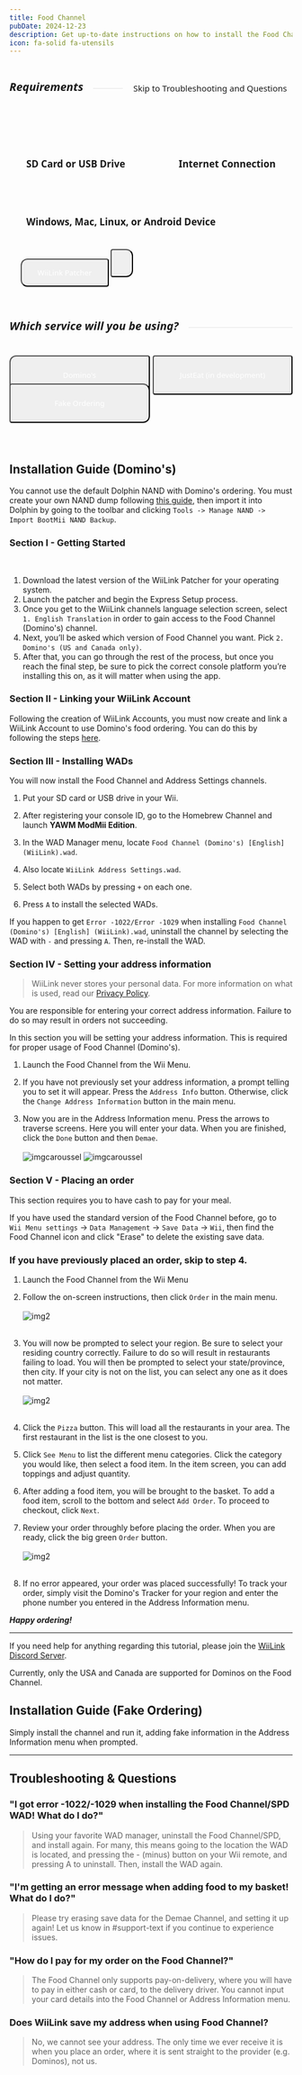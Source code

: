 ```yaml
---
title: Food Channel
pubDate: 2024-12-23
description: Get up-to-date instructions on how to install the Food Channel!
icon: fa-solid fa-utensils
---
```

<div style="display: flex; gap:8px; align-items: center;">
  <h5 style="font-family: system-ui; font-size:20px;">Requirements</h5>
  <hr style="flex-grow: 1; border: none; opacity:0.1; border-top: 2px solid var(--color); margin-left: 10px">
  <a href="#troubleshooting-questions" style="text-decoration:none;">
  <div style="font-family:system-ui; font-size:15px; padding:5px 10px; border-radius:80px; border:2px solid var(--border-color); background-color: var(--bg-color-tertiary);">Skip to Troubleshooting and Questions</div>
  </a>
</div>
<div style="display:flex; gap:13px; margin-top:10px;background-color:var(--bg-color-tertiary); border:2px solid var(--border-color); align-items:center; justify-content:space-between; padding:35px 20px 30px 20px; border-radius:12px; flex-wrap:wrap; position:relative;"><h4 style="font-size:17px; font-family:system-ui; padding:10px; border:0px solid #00000060; border-radius:8px;"><i class="fa-solid fa-sd-card"></i> SD Card or USB Drive</h4> <h4 style="font-size:17px; font-family:system-ui; padding:10px; border:0px solid #00000060; border-radius:8px;"><i class="fa-solid fa-globe"></i> Internet Connection</h4> <h4 style="font-size:17px; font-family:system-ui; padding:10px; border:0px solid #00000060; border-radius:8px;"><i class="fa-solid fa-desktop"></i> Windows, Mac, Linux, or Android Device</h4><div style="height:40px; border-radius:8px;  position:relative;">
<a href="https://github.com/WiiLink24/WiiLink24-Patcher/releases"><button type="button" style="height:50px; padding-left:28px; padding-right:28px; border-radius:12px 4px 4px 12px; color:white !important; transform:translate(0, -8px); font-family:system-ui;" class="btn1 btn btn-success"><i class="fa-solid fa-download"></i> WiiLink Patcher</button></a>
<a href="https://github.com/AyeItsHarry/WiiLinkPatcherAndroid#getting-started"><button type="button" style="height:50px; padding-left:18px; padding-right:18px; border-radius:4px 12px 12px 4px; color:white !important; transform:translate(0, -8px); font-family:system-ui;" class="btn1 btn btn-success"><i class="fa-brands fa-android"></i></button></a>
</div></div>
</div></div>
</br>
<div style="display: flex; gap:8px; align-items: center;">
  <h5 style="font-family: system-ui; font-size:20px;">Which service will you be using?</h5>
  <hr style="flex-grow: 1; border: none; opacity:0.1; border-top: 2px solid var(--color); margin-left: 10px">
</div>
<div style="display:grid; grid-template-columns:repeat(auto-fit, minmax(200px, 1fr));  margin-bottom:100px; gap:5px; flex-wrap:nowrap; position:relative;">
<div style="width:100%; height:40px; margin-top:5px; position:relative;">
<a href="#dominos"><button type="button" style="width:100%; height:70px; color:white !important; font-family:system-ui; border-radius:12px 4px 4px 12px;" class="btn1 btn btn-primary">Domino's</button></a>
</div>
<div style="width:100%; height:40px; margin-top:5px; position:relative;">
<a href="#justeat"><button type="button" style="width:100%; height:70px; color:white !important; font-family:system-ui; border-radius:4px 4px 4px 4px;" class="btn1 btn btn-danger">JustEat (in development)</button></a>
</div>
<div style="width:100%; height:40px; margin-top:5px; position:relative;">
<a href="#fakeordering"><button type="button" style="width:100%; height:70px; color:white !important; font-family:system-ui; border-radius:4px 12px 12px 4px;" class="btn1 btn btn-warning">Fake Ordering</button></a>
</div>
</div>

<i id="dominos"></i>

## Installation Guide (Domino's)

<l class="notice warn fullwidth">You cannot use the default Dolphin NAND with Domino's ordering. You must create your own NAND dump following [this guide](https://wii.hacks.guide/bootmii), then import it into Dolphin by going to the toolbar and clicking `Tools -> Manage NAND -> Import BootMii NAND Backup`. </l>

### Section I - Getting Started
</br>

1. Download the latest version of the WiiLink Patcher for your operating system.
2. Launch the patcher and begin the Express Setup process.
3. Once you get to the WiiLink channels language selection screen, select `1. English Translation` in order to gain access to the Food Channel (Domino's) channel.
4. Next, you’ll be asked which version of Food Channel you want. Pick `2. Domino's (US and Canada only)`.
5. After that, you can go through the rest of the process, but once you reach the final step, be sure to pick the correct console platform you’re installing this on, as it will matter when using the app.

### Section II - Linking your WiiLink Account

<l class="notice info fullwidth"> Following the creation of WiiLink Accounts, you must now create and link a WiiLink Account to use Domino's food ordering. You can do this by following the steps [here](/guide/accounts#linking-your-console). </l>

### Section III - Installing WADs

You will now install the Food Channel and Address Settings channels.

1. Put your SD card or USB drive in your Wii.

2. After registering your console ID, go to the Homebrew Channel and launch **YAWM ModMii Edition**.

3. In the WAD Manager menu, locate `Food Channel (Domino's) [English] (WiiLink).wad`.

4. Also locate `WiiLink Address Settings.wad`.

5. Select both WADs by pressing `+` on each one.

6. Press `A` to install the selected WADs.

<l class="notice info fullwidth"> If you happen to get `Error -1022/Error -1029` when installing `Food Channel (Domino's) [English] (WiiLink).wad`, uninstall the channel by selecting the WAD with `-` and pressing `A`. Then, re-install the WAD. </l>

### Section IV - Setting your address information

> WiiLink never stores your personal data. For more information on what is used, read our [Privacy Policy](/privacy-policy).

<l class="notice warn fullwidth"> You are responsible for entering your correct address information. Failure to do so may result in orders not succeeding. </l>

In this section you will be setting your address information. This is required for proper usage of Food Channel (Domino's). 

1. Launch the Food Channel from the Wii Menu.

2. If you have not previously set your address information, a prompt telling you to set it will appear. Press the `Address Info` button. 
Otherwise, click the `Change Address Information` button in the main menu.

3. Now you are in the Address Information menu. Press the arrows to traverse screens. Here you will enter your data. When you are finished, click the `Done` button and then `Demae`.<br><br>
![imgcaroussel](/img/guide/spd-1.png)
![imgcaroussel](/img/guide/spd-2.png)

### Section V - Placing an order

<l class="notice info"> This section requires you to have cash to pay for your meal. </l>

If you have used the standard version of the Food Channel before, go to <br>`Wii Menu settings` -> `Data Management` -> `Save Data` -> `Wii`, then find the <br>Food Channel icon and click "Erase" to delete the existing save data.

### If you have previously placed an order, skip to step 4.

1. Launch the Food Channel from the Wii Menu

2. Follow the on-screen instructions, then click `Order` in the main menu.<br><br>
![img2](/img/guide/success.png)<br><br>

3. You will now be prompted to select your region. Be sure to select your residing country correctly. Failure to do so will result in restaurants failing to load. You will then be prompted to select your state/province, then city. If your city is not on the list, you can select any one as it does not matter.<br><br>
![img2](/img/guide/country-setup.png)<br><br>

4. Click the `Pizza` button. This will load all the restaurants in your area. The first restaurant in the list is the one closest to you.

5. Click `See Menu` to list the different menu categories. Click the category you would like, then select a food item. In the item screen, you can add toppings and adjust quantity.

6. After adding a food item, you will be brought to the basket. To add a food item, scroll to the bottom and select `Add Order`. To proceed to checkout, click `Next`.

7. Review your order throughly before placing the order. When you are ready, click the big green `Order` button.<br><br>
![img2](/img/guide/order.png)<br><br>

8. If no error appeared, your order was placed successfully! To track your order, simply visit the Domino's Tracker for your region and enter the phone number you entered in the Address Information menu.

***Happy ordering!***
___
<l class="notice info fullwidth"> If you need help for anything regarding this tutorial, please join the [WiiLink Discord Server](https://discord.gg/wiilink). </l>

<l class="notice warn fullwidth"> Currently, only the USA and Canada are supported for Dominos on the Food Channel. </l>

<i id="fakeordering"></i>

## Installation Guide (Fake Ordering)

Simply install the channel and run it, adding fake information in the Address Information menu when prompted.

___
<i id="troubleshooting-questions"></i>

## Troubleshooting & Questions

### "I got error -1022/-1029 when installing the Food Channel/SPD WAD! What do I do?"

> Using your favorite WAD manager, uninstall the Food Channel/SPD, and install again. For many, this means going to the location the WAD is located, and pressing the - (minus) button on your Wii remote, and pressing A to uninstall. Then, install the WAD again.

### "I'm getting an error message when adding food to my basket! What do I do?"

> Please try erasing save data for the Demae Channel, and setting it up again! Let us know in #support-text if you continue to experience issues.

### "How do I pay for my order on the Food Channel?"

> The Food Channel only supports pay-on-delivery, where you will have to pay in either cash or card, to the delivery driver. You cannot input your card details into the Food Channel or Address Information menu.

### Does WiiLink save my address when using Food Channel?

> No, we cannot see your address. The only time we ever receive it is when you place an order, where it is sent straight to the provider (e.g. Dominos), not us.
